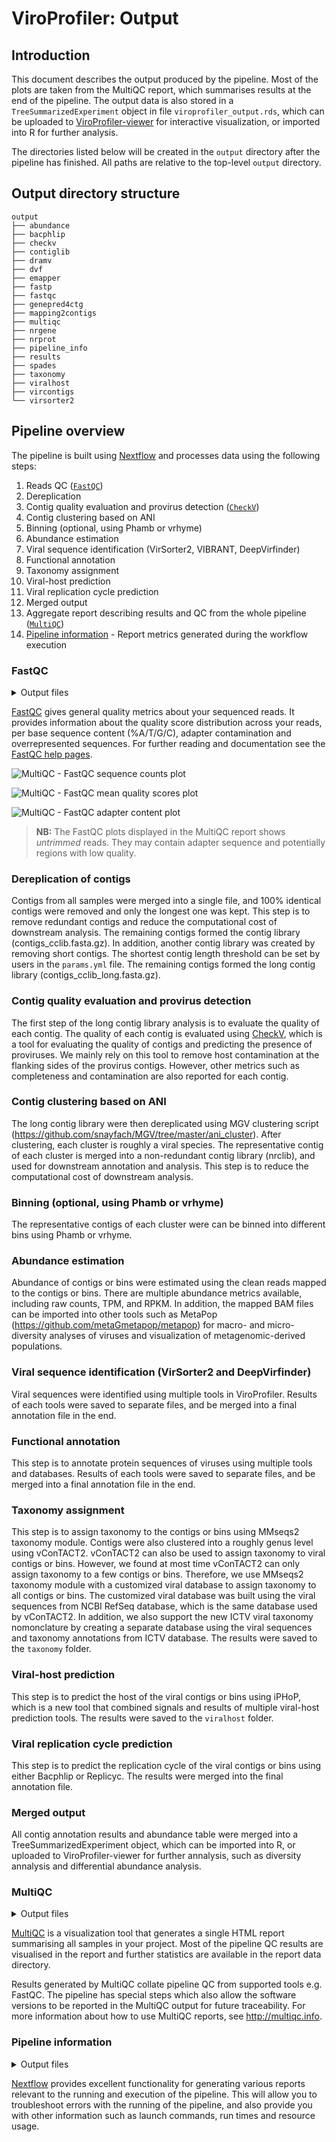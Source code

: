 # ViroProfiler: Output

## Introduction

This document describes the output produced by the pipeline. Most of the plots are taken from the MultiQC report, which summarises results at the end of the pipeline. The output data is also stored in a `TreeSummarizedExperiment` object in file `viroprofiler_output.rds`, which can be uploaded to [ViroProfiler-viewer](https://github.com/deng-lab/viroprofiler-viewer) for interactive visualization, or imported into R for further analysis.

The directories listed below will be created in the `output` directory after the pipeline has finished. All paths are relative to the top-level `output` directory.

## Output directory structure

```text
output
├── abundance
├── bacphlip
├── checkv
├── contiglib
├── dramv
├── dvf
├── emapper
├── fastp
├── fastqc
├── genepred4ctg
├── mapping2contigs
├── multiqc
├── nrgene
├── nrprot
├── pipeline_info
├── results
├── spades
├── taxonomy
├── viralhost
├── vircontigs
└── virsorter2
```

<!-- TODO nf-core: Add a brief overview of what the output is and how it is generated -->

## Pipeline overview

The pipeline is built using [Nextflow](https://www.nextflow.io/) and processes data using the following steps:

1. Reads QC ([`FastQC`](https://www.bioinformatics.babraham.ac.uk/projects/fastqc/))
2. Dereplication
3. Contig quality evaluation and provirus detection ([`CheckV`](https://bitbucket.org/berkeleylab/checkv))
4. Contig clustering based on ANI
5. Binning (optional, using Phamb or vrhyme)
6. Abundance estimation
7. Viral sequence identification (VirSorter2, VIBRANT, DeepVirfinder)
8. Functional annotation
9. Taxonomy assignment
10. Viral-host prediction
11. Viral replication cycle prediction
12. Merged output
13. Aggregate report describing results and QC from the whole pipeline ([`MultiQC`](http://multiqc.info/))
14. [Pipeline information](#pipeline-information) - Report metrics generated during the workflow execution

### FastQC

<details markdown="1">
<summary>Output files</summary>

- `fastqc/`
  - `*_fastqc.html`: FastQC report containing quality metrics.
  - `*_fastqc.zip`: Zip archive containing the FastQC report, tab-delimited data file and plot images.

</details>

[FastQC](http://www.bioinformatics.babraham.ac.uk/projects/fastqc/) gives general quality metrics about your sequenced reads. It provides information about the quality score distribution across your reads, per base sequence content (%A/T/G/C), adapter contamination and overrepresented sequences. For further reading and documentation see the [FastQC help pages](http://www.bioinformatics.babraham.ac.uk/projects/fastqc/Help/).

![MultiQC - FastQC sequence counts plot](images/mqc_fastqc_counts.png)

![MultiQC - FastQC mean quality scores plot](images/mqc_fastqc_quality.png)

![MultiQC - FastQC adapter content plot](images/mqc_fastqc_adapter.png)

> **NB:** The FastQC plots displayed in the MultiQC report shows _untrimmed_ reads. They may contain adapter sequence and potentially regions with low quality.

### Dereplication of contigs

Contigs from all samples were merged into a single file, and 100% identical contigs were removed and only the longest one was kept. This step is to remove redundant contigs and reduce the computational cost of downstream analysis. The remaining contigs formed the contig library (contigs_cclib.fasta.gz). In addition, another contig library was created by removing short contigs. The shortest contig length threshold can be set by users in the `params.yml` file. The remaining contigs formed the long contig library (contigs_cclib_long.fasta.gz).

### Contig quality evaluation and provirus detection

The first step of the long contig library analysis is to evaluate the quality of each contig. The quality of each contig is evaluated using [CheckV](https://bitbucket.org/berkeleylab/checkv/src/master/), which is a tool for evaluating the quality of contigs and predicting the presence of proviruses. We mainly rely on this tool to remove host contamination at the flanking sides of the provirus contigs. However, other metrics such as completeness and contamination are also reported for each contig.

### Contig clustering based on ANI

The long contig library were then dereplicated using MGV clustering script (https://github.com/snayfach/MGV/tree/master/ani_cluster). After clustering, each cluster is roughly a viral species. The representative contig of each cluster is merged into a non-redundant contig library (nrclib), and used for downstream annotation and analysis. This step is to reduce the computational cost of downstream analysis.

### Binning (optional, using Phamb or vrhyme)

The representative contigs of each cluster were can be binned into different bins using Phamb or vrhyme.

### Abundance estimation

Abundance of contigs or bins were estimated using the clean reads mapped to the contigs or bins. There are multiple abundance metrics available, including raw counts, TPM, and RPKM. In addition, the mapped BAM files can be imported into other tools such as MetaPop (https://github.com/metaGmetapop/metapop) for macro- and micro-diversity analyses of viruses and visualization of metagenomic-derived populations.

### Viral sequence identification (VirSorter2 and DeepVirfinder)

Viral sequences were identified using multiple tools in ViroProfiler. Results of each tools were saved to separate files, and be merged into a final annotation file in the end.

### Functional annotation

This step is to annotate protein sequences of viruses using multiple tools and databases. Results of each tools were saved to separate files, and be merged into a final annotation file in the end.

### Taxonomy assignment

This step is to assign taxonomy to the contigs or bins using MMseqs2 taxonomy module. Contigs were also clustered into a roughly genus level using vConTACT2. vConTACT2 can also be used to assign taxonomy to viral contigs or bins. However, we found at most time vConTACT2 can only assign taxonomy to a few contigs or bins. Therefore, we use MMseqs2 taxonomy module with a customized viral database to assign taxonomy to all contigs or bins. The customized viral database was built using the viral sequences from NCBI RefSeq database, which is the same database used by vConTACT2. In addition, we also support the new ICTV viral taxonomy nomonclature by creating a separate database using the viral sequences and taxonomy annotations from ICTV database. The results were saved to the `taxonomy` folder.

### Viral-host prediction

This step is to predict the host of the viral contigs or bins using iPHoP, which is a new tool that combined signals and results of multiple viral-host prediction tools. The results were saved to the `viralhost` folder.

### Viral replication cycle prediction

This step is to predict the replication cycle of the viral contigs or bins using either Bacphlip or Replicyc. The results were merged into the final annotation file.

### Merged output

All contig annotation results and abundance table were merged into a TreeSummarizedExperiment object, which can be imported into R, or uploaded to ViroProfiler-viewer for further annalysis, such as diversity annalysis and differential abundance analysis.

### MultiQC

<details markdown="1">
<summary>Output files</summary>

- `multiqc/`
  - `multiqc_report.html`: a standalone HTML file that can be viewed in your web browser.
  - `multiqc_data/`: directory containing parsed statistics from the different tools used in the pipeline.
  - `multiqc_plots/`: directory containing static images from the report in various formats.

</details>

[MultiQC](http://multiqc.info) is a visualization tool that generates a single HTML report summarising all samples in your project. Most of the pipeline QC results are visualised in the report and further statistics are available in the report data directory.

Results generated by MultiQC collate pipeline QC from supported tools e.g. FastQC. The pipeline has special steps which also allow the software versions to be reported in the MultiQC output for future traceability. For more information about how to use MultiQC reports, see <http://multiqc.info>.

### Pipeline information

<details markdown="1">
<summary>Output files</summary>

- `pipeline_info/`
  - Reports generated by Nextflow: `execution_report.html`, `execution_timeline.html`, `execution_trace.txt` and `pipeline_dag.dot`/`pipeline_dag.svg`.
  - Reports generated by the pipeline: `pipeline_report.html`, `pipeline_report.txt` and `software_versions.yml`. The `pipeline_report*` files will only be present if the `--email` / `--email_on_fail` parameter's are used when running the pipeline.
  - Reformatted samplesheet files used as input to the pipeline: `samplesheet.valid.csv`.

</details>

[Nextflow](https://www.nextflow.io/docs/latest/tracing.html) provides excellent functionality for generating various reports relevant to the running and execution of the pipeline. This will allow you to troubleshoot errors with the running of the pipeline, and also provide you with other information such as launch commands, run times and resource usage.
